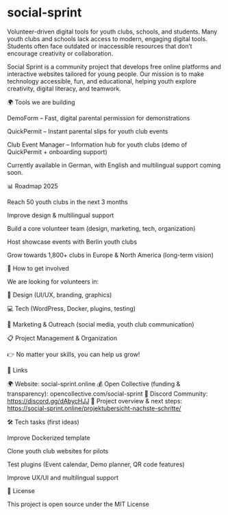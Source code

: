 # social-sprint
Volunteer-driven digital tools for youth clubs, schools, and students.
Many youth clubs and schools lack access to modern, engaging digital tools. Students often face outdated or inaccessible resources that don’t encourage creativity or collaboration.

Social Sprint is a community project that develops free online platforms and interactive websites tailored for young people. Our mission is to make technology accessible, fun, and educational, helping youth explore creativity, digital literacy, and teamwork.

🌍 Tools we are building

DemoForm – Fast, digital parental permission for demonstrations

QuickPermit – Instant parental slips for youth club events

Club Event Manager – Information hub for youth clubs (demo of QuickPermit + onboarding support)

Currently available in German, with English and multilingual support coming soon.

📊 Roadmap 2025

Reach 50 youth clubs in the next 3 months

Improve design & multilingual support

Build a core volunteer team (design, marketing, tech, organization)

Host showcase events with Berlin youth clubs

Grow towards 1,800+ clubs in Europe & North America (long-term vision)

🤝 How to get involved

We are looking for volunteers in:

🎨 Design (UI/UX, branding, graphics)

💻 Tech (WordPress, Docker, plugins, testing)

📢 Marketing & Outreach (social media, youth club communication)

📋 Project Management & Organization

👉 No matter your skills, you can help us grow!

🔗 Links

🌍 Website: social-sprint.online
💰 Open Collective (funding & transparency): opencollective.com/social-sprint
💬 Discord Community: https://discord.gg/dAbycHJJ
📢 Project overview & next steps: https://social-sprint.online/projektubersicht-nachste-schritte/

🛠 Tech tasks (first ideas)

Improve Dockerized template

Clone youth club websites for pilots

Test plugins (Event calendar, Demo planner, QR code features)

Improve UX/UI and multilingual support

📌 License

This project is open source under the MIT License

